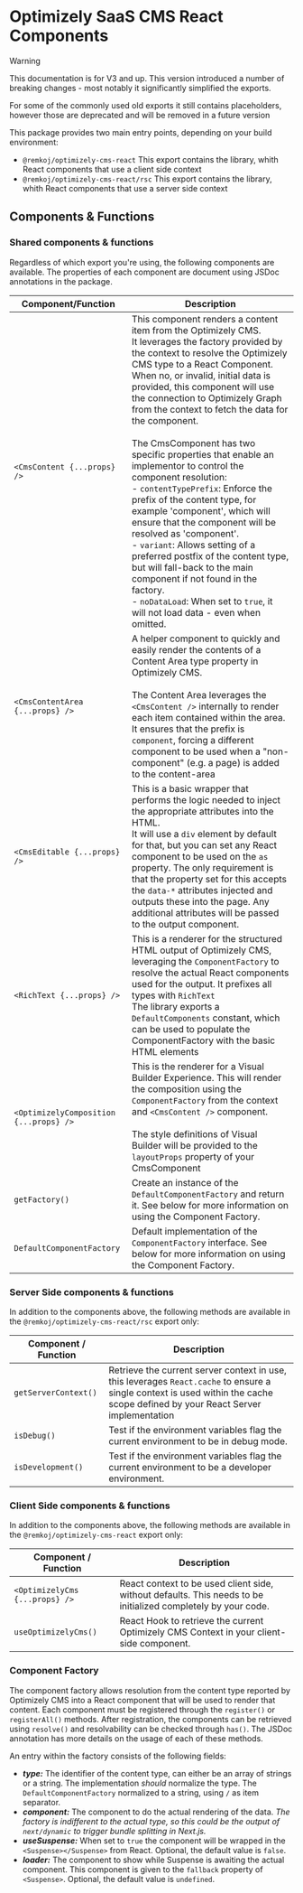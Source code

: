 # Optimizely SaaS CMS React Components
> [!WARNING]
> This documentation is for V3 and up. This version introduced a number of breaking changes - most notably it significantly simplified the exports.
>
> For some of the commonly used old exports it still contains placeholders, however those are deprecated and will be removed in a future version

This package provides two main entry points, depending on your build environment:
- `@remkoj/optimizely-cms-react` This export contains the library, whith React components that use a client side context
- `@remkoj/optimizely-cms-react/rsc` This export contains the library, whith React components that use a server side context

## Components & Functions
### Shared components & functions
Regardless of which export you're using, the following components are available. The properties of each component are document using JSDoc annotations in the package.

| Component/Function | Description |
| --- | --- |
| `<CmsContent {...props} />` | This component renders a content item from the Optimizely CMS.<br/>It leverages the factory provided by the context to resolve the Optimizely CMS type to a React Component.<br/>When no, or invalid, initial data is provided, this component will use the connection to Optimizely Graph from the context to fetch the data for the component.<br/><br/>The CmsComponent has two specific properties that enable an implementor to control the component resolution:<br/>- `contentTypePrefix`: Enforce the prefix of the content type, for example 'component', which will ensure that the component will be resolved as 'component'.<br/>- `variant`: Allows setting of a preferred postfix of the content type, but will fall-back to the main component if not found in the factory.<br/>- `noDataLoad`: When set to `true`, it will not load data - even when omitted. |
| `<CmsContentArea {...props} />` | A helper component to quickly and easily render the contents of a Content Area type property in Optimizely CMS.<br /><br />The Content Area leverages the `<CmsContent />` internally to render each item contained within the area. It ensures that the prefix is `component`, forcing a different component to be used when a "non-component" (e.g. a page) is added to the content-area |
| `<CmsEditable {...props} />` | This is a basic wrapper that performs the logic needed to inject the appropriate attributes into the HTML. <br/>It will use a `div` element by default for that, but you can set any React component to be used on the `as` property. The only requirement is that the property set for this accepts the `data-*` attributes injected and outputs these into the page. Any additional attributes will be passed to the output component. |
| `<RichText {...props} />` | This is a renderer for the structured HTML output of Optimizely CMS, leveraging the `ComponentFactory` to resolve the actual React components used for the output. It prefixes all types with `RichText`<br/>The library exports a `DefaultComponents` constant, which can be used to populate the ComponentFactory with the basic HTML elements |
| `<OptimizelyComposition {...props} />` | This is the renderer for a Visual Builder Experience. This will render the composition using the `ComponentFactory` from the context and `<CmsContent />` component.<br/><br/>The style definitions of Visual Builder will be provided to the `layoutProps` property of your CmsComponent |
| `getFactory()` | Create an instance of the `DefaultComponentFactory` and return it. See below for more information on using the Component Factory. |
| `DefaultComponentFactory` | Default implementation of the `ComponentFactory` interface. See below for more information on using the Component Factory. |

### Server Side components & functions
In addition to the components above, the following methods are available in the `@remkoj/optimizely-cms-react/rsc` export only:

| Component / Function | Description |
| --- | --- |
| `getServerContext()` | Retrieve the current server context in use, this leverages `React.cache` to ensure a single context is used within the cache scope defined by your React Server implementation |
| `isDebug()` | Test if the environment variables flag the current environment to be in debug mode. |
| `isDevelopment()` | Test if the environment variables flag the current environment to be a developer environment. |

### Client Side components & functions
In addition to the components above, the following methods are available in the `@remkoj/optimizely-cms-react` export only:

| Component / Function | Description |
| --- | --- |
| `<OptimizelyCms {...props} />` | React context to be used client side, without defaults. This needs to be initialized completely by your code. |
| `useOptimizelyCms()` | React Hook to retrieve the current Optimizely CMS Context in your client-side component. |

### Component Factory
The component factory allows resolution from the content type reported by Optimizely CMS into a React component that will be used to render that content. Each component must be registered through the `register()` or `registerAll()` methods. After registration, the components can be retrieved using `resolve()` and resolvability can be checked through `has()`. The JSDoc annotation has more details on the usage of each of these methods.

An entry within the factory consists of the following fields:
- ***type:*** The identifier of the content type, can either be an array of strings or a string. The implementation *should* normalize the type. The `DefaultComponentFactory` normalized to a string, using `/` as item separator.
- ***component:*** The component to do the actual rendering of the data. *The factory is indifferent to the actual type, so this could be the output of `next/dynamic` to trigger bundle splitting in Next.js.*
- ***useSuspense:*** When set to `true` the component will be wrapped in the `<Suspense></Suspense>` from React. Optional, the default value is `false`.
- ***loader:*** The component to show while Suspense is awaiting the actual component. This component is given to the `fallback` property of `<Suspense>`. Optional, the default value is `undefined`.